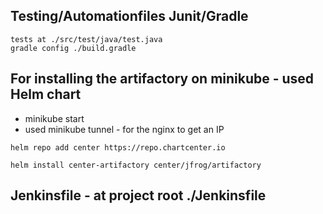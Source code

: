 
Testing/Automationfiles Junit/Gradle
-
~~~
tests at ./src/test/java/test.java
gradle config ./build.gradle
~~~

For installing the artifactory on minikube - used Helm chart
-
*  minikube start
* used minikube tunnel - for the nginx to get an IP


~~~
helm repo add center https://repo.chartcenter.io

helm install center-artifactory center/jfrog/artifactory
~~~

Jenkinsfile - at project root ./Jenkinsfile
-